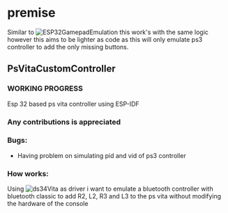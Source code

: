 # premise
Similar to ![ESP32GamepadEmulation](https://github.com/Zucchy00/ESP32GamepadEmulation) this work's with the same logic however this aims to be lighter as code as this will only emulate ps3 controller to add the only missing buttons. 
## PsVitaCustomController
### WORKING PROGRESS
Esp 32 based ps vita controller using ESP-IDF
### Any contributions is appreciated
### Bugs: 
* Having problem on simulating pid and vid of ps3 controller
### How works:
Using ![ds34Vita](https://github.com/MERLev/ds34vita) as driver i want to emulate a bluetooth controller with bluetooth classic to add R2, L2, R3 and L3 to the ps vita without modifying the hardware of the console